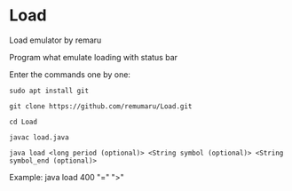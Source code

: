 # Load

Load emulator by remaru

Program what emulate loading with status bar

Enter the commands one by one:

```
sudo apt install git

git clone https://github.com/remumaru/Load.git

cd Load

javac load.java

java load <long period (optional)> <String symbol (optional)> <String symbol_end (optional)>

```

Example: java load 400 "=" ">" 
